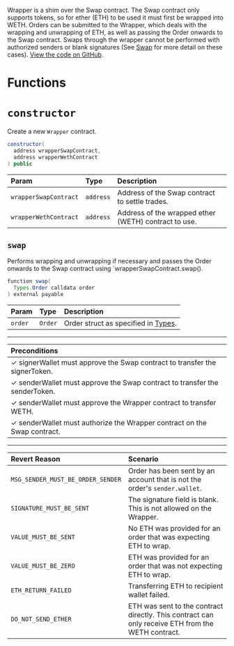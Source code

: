 Wrapper is a shim over the Swap contract. The Swap contract only supports tokens, so for ether (ETH) to be used it must first be wrapped into WETH. Orders can be submitted to the Wrapper, which deals with the wrapping and unwrapping of ETH, as well as passing the Order onwards to the Swap contract. Swaps through the wrapper cannot be performed with authorized senders or blank signatures (See [Swap](swap.md) for more detail on these cases). [View the code on GitHub](https://github.com/airswap/airswap-protocols/tree/master/source/wrapper).

# Functions

# `constructor`

Create a new `Wrapper` contract.

```java
constructor(
  address wrapperSwapContract,
  address wrapperWethContract
) public
```

| Param                 | Type      | Description                                          |
| :-------------------- | :-------- | :--------------------------------------------------- |
| `wrapperSwapContract` | `address` | Address of the Swap contract to settle trades.       |
| `wrapperWethContract` | `address` | Address of the wrapped ether (WETH) contract to use. |

## `swap`

Performs wrapping and unwrapping if necessary and passes the Order onwards to the Swap contract using `wrapperSwapContract.swap().

```java
function swap(
  Types.Order calldata order
) external payable
```

| Param   | Type    | Description                                     |
| :------ | :------ | :---------------------------------------------- |
| `order` | `Order` | Order struct as specified in [Types](types.md). |

---

| Preconditions                                                              |
| :------------------------------------------------------------------------- |
| ✓ signerWallet must approve the Swap contract to transfer the signerToken. |
| ✓ senderWallet must approve the Swap contract to transfer the senderToken. |
| ✓ senderWallet must approve the Wrapper contract to transfer WETH.         |
| ✓ senderWallet must authorize the Wrapper contract on the Swap contract.   |

---

| Revert Reason                     | Scenario                                                                                          |
| :-------------------------------- | :------------------------------------------------------------------------------------------------ |
| `MSG_SENDER_MUST_BE_ORDER_SENDER` | Order has been sent by an account that is not the order's `sender.wallet`.                        |
| `SIGNATURE_MUST_BE_SENT`          | The signature field is blank. This is not allowed on the Wrapper.                                 |
| `VALUE_MUST_BE_SENT`              | No ETH was provided for an order that was expecting ETH to wrap.                                  |
| `VALUE_MUST_BE_ZERO`              | ETH was provided for an order that was not expecting ETH to wrap.                                 |
| `ETH_RETURN_FAILED`               | Transferring ETH to recipient wallet failed.                                                      |
| `DO_NOT_SEND_ETHER`               | ETH was sent to the contract directly. This contract can only receive ETH from the WETH contract. |
